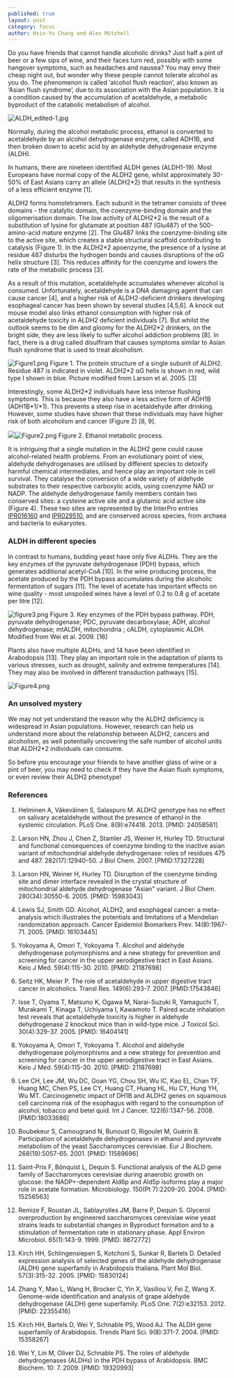 ```yaml
---
published: true
layout: post
category: focus
author: Hsin-Yu Chang and Alex Mitchell
---
```

Do you have friends that cannot handle alcoholic drinks? Just half a
pint of beer or a few sips of wine, and their faces turn red, possibly
with some hangover symptoms, such as headaches and nausea? You may envy
their cheap night out, but wonder why these people cannot tolerate
alcohol as you do. The phenomenon is called ‘alcohol flush reaction’,
also known as ‘Asian flush syndrome’, due to its association with the
Asian population. It is a condition caused by the accumulation of
acetaldehyde, a metabolic byproduct of the catabolic metabolism of
alcohol.

![ALDH_edited-1.jpg]({{site.baseurl}}/assets/media/images/posts/ALDH_edited-1.jpg)

Normally, during the alcohol metabolic process, ethanol is converted to
acetaldehyde by an alcohol dehydrogenase enzyme, called ADH1B, and then
broken down to acetic acid by an aldehyde dehydrogenase enzyme (ALDH).

In humans, there are nineteen identified ALDH genes (ALDH1-19). Most
Europeans have normal copy of the ALDH2 gene, whilst approximately
30-50% of East Asians carry an allele (ALDH2\*2) that results in the
synthesis of a less efficient enzyme [1].

ALDH2 forms homotetramers. Each subunit in the tetramer consists of
three domains - the catalytic domain, the coenzyme-binding domain and
the oligomerisation domain. The low activity of ALDH2\*2 is the result
of a substitution of lysine for glutamate at position 487 (Glu487) of
the 500-amino-acid mature enzyme [2]. The Glu487 links the
coenzyme-binding site to the active site, which creates a stable
structural scaffold contributing to catalysis (Figure 1). In the
ALDH2\*2 apoenzyme, the presence of a lysine at residue 487 disturbs the
hydrogen bonds and causes disruptions of the αG helix structure [3].
This reduces affinity for the coenzyme and lowers the rate of the
metabolic process [3].

As a result of this mutation, acetaldehyde accumulates whenever alcohol
is consumed. Unfortunately, acetaldehyde is a DNA damaging agent that
can cause cancer [4], and a higher risk of ALDH2-deficient drinkers
developing esophageal cancer has been shown by several studies [4,5,6].
A knock out mouse model also links ethanol consumption with higher risk
of acetaldehyde toxicity in ALDH2 deficient individuals [7]. But whilst
the outlook seems to be dim and gloomy for the ALDH2\*2 drinkers, on the
bright side, they are less likely to suffer alcohol addiction problems
[8]. In fact, there is a drug called disulfiram that causes symptoms
similar to Asian flush syndrome that is used to treat alcoholism.

![Figure1.png]({{site.baseurl}}/assets/media/images/posts/Figure1.png)
Figure 1. The protein structure of a single subunit of ALDH2.
Residue 487 is indicated in violet. ALDH2\*2 αG helix is shown in red,
wild type I shown in blue. Picture modified from Larson et al. 2005. [3]

Interestingly, some ALDH2\*2 individuals have less intense flushing
symptoms. This is because they also have a less active form of ADH1B
(ADH1B\*1/\*1). This prevents a steep rise in acetaldehyde after
drinking. However, some studies have shown that these individuals may
have higher risk of both alcoholism and cancer (Figure 2) [8, 9].

![]({{site.baseurl}}/assets/media/images/posts/Figure2.png)![Figure2.png]({{site.baseurl}}/assets/media/images/posts/Figure2.png)
Figure 2. Ethanol metabolic process.

It is intriguing that a single mutation in the ALDH2 gene could cause
alcohol-related health problems. From an evolutionary point of view,
aldehyde dehydrogenases are utilised by different species to detoxify
harmful chemical intermediates, and hence play an important role in cell
survival. They catalyse the conversion of a wide variety of aldehyde
substrates to their respective carboxylic acids, using coenzyme NAD or
NADP. The aldehyde dehydrogenase family members contain two conserved
sites: a cysteine active site and a glutamic acid active site
(Figure 4). These two sites are represented by the InterPro entries
[IPR016160](https://www.ebi.ac.uk/interpro/entry/IPR016160) and
[IPR029510](https://www.ebi.ac.uk/interpro/entry/IPR029510), and are
conserved across species, from archaea and bacteria to eukaryotes.

### ALDH in different species

In contrast to humans, budding yeast have only five ALDHs. They are the
key enzymes of the pyruvate dehydrogenase (PDH) bypass, which generates
additional acetyl-CoA [10]. In the wine producing process, the acetate
produced by the PDH bypass accumulates during the alcoholic fermentation
of sugars [11]. The level of acetate has important effects on wine
quality - most unspoiled wines have a level of 0.2 to 0.8 g of acetate
per litre [12].

![figure3.png]({{site.baseurl}}/assets/media/images/posts/figure3.png)
Figure 3. Key enzymes of the PDH bypass pathway. PDH, pyruvate
dehydrogenase; PDC, pyruvate decarboxylase; ADH, alcohol dehydrogenase;
mtALDH, mitochondria ; cALDH, cytoplasmic ALDH. Modified from Wei
et al. 2009. [16]

Plants also have multiple ALDHs, and 14 have been identified in
Arabodopsis [13]. They play an important role in the adaptation of
plants to various stresses, such as drought, salinity and extreme
temperatures [14]. They may also be involved in different transduction
pathways [15].

![Figure4.png]({{site.baseurl}}/assets/media/images/posts/Figure4.png)

### An unsolved mystery

We may not yet understand the reason why the ALDH2 deficiency is
widespread in Asian populations. However, research can help us
understand more about the relationship between ALDH2, cancers and
alcoholism, as well potentially uncovering the safe number of alcohol
units that ALDH2\*2 individuals can consume.

So before you encourage your friends to have another glass of wine or a
pint of beer, you may need to check if they have the Asian flush
symptoms, or even review their ALDH2 phenotype!

### References

1. Helminen A, Väkeväinen S, Salaspuro M. ALDH2 genotype has no effect on salivary acetaldehyde without the presence of ethanol in the systemic circulation. PLoS One. 8(9):e74418. 2013. [PMID: 24058561]

2. Larson HN, Zhou J, Chen Z, Stamler JS, Weiner H, Hurley TD. Structural and functional consequences of coenzyme binding to the inactive asian variant of mitochondrial aldehyde dehydrogenase: roles of residues 475 and 487. 282(17):12940-50. J Biol Chem. 2007. [PMID:17327228]

3. Larson HN, Weiner H, Hurley TD. Disruption of the coenzyme binding site and dimer interface revealed in the crystal structure of mitochondrial aldehyde dehydrogenase "Asian" variant. J Biol Chem. 280(34):30550-6. 2005. [PMID: 15983043]

4. Lewis SJ, Smith GD. Alcohol, ALDH2, and esophageal cancer: a meta-analysis which illustrates the potentials and limitations of a Mendelian randomization approach. Cancer Epidemiol Biomarkers Prev. 14(8):1967-71. 2005. [PMID: 16103445]

5. Yokoyama A, Omori T, Yokoyama T. Alcohol and aldehyde dehydrogenase polymorphisms and a new strategy for prevention and screening for cancer in the upper aerodigestive tract in East Asians. Keio J Med. 59(4):115-30. 2010. [PMID: 21187698]

6. Seitz HK, Meier P. The role of acetaldehyde in upper digestive tract cancer in alcoholics. Transl Res. 149(6):293-7. 2007. [PMID:17543846]

7. Isse T, Oyama T, Matsuno K, Ogawa M, Narai-Suzuki R, Yamaguchi T, Murakami T, Kinaga T, Uchiyama I, Kawamoto T. Paired acute inhalation test reveals that acetaldehyde toxicity is higher in aldehyde dehydrogenase 2 knockout mice than in wild-type mice. J Toxicol Sci. 30(4):329-37. 2005. [PMID: 16404141]

8. Yokoyama A, Omori T, Yokoyama T. Alcohol and aldehyde dehydrogenase polymorphisms and a new strategy for prevention and screening for cancer in the upper aerodigestive tract in East Asians. Keio J Med. 59(4):115-30. 2010. [PMID: 21187698]

9. Lee CH, Lee JM, Wu DC, Goan YG, Chou SH, Wu IC, Kao EL, Chan TF, Huang MC, Chen PS, Lee CY, Huang CT, Huang HL, Hu CY, Hung YH, Wu MT. Carcinogenetic impact of DH1B and ALDH2 genes on squamous cell carcinoma risk of the esophagus with regard to the consumption of alcohol, tobacco and betel quid. Int J Cancer. 122(6):1347-56. 2008. [PMID:18033686]

10. Boubekeur S, Camougrand N, Bunoust O, Rigoulet M, Guérin B. Participation of acetaldehyde dehydrogenases in ethanol and pyruvate metabolism of the yeast Saccharomyces cerevisiae. Eur J Biochem. 268(19):5057-65. 2001. [PMID: 11589696]

11. Saint-Prix F, Bönquist L, Dequin S. Functional analysis of the ALD gene family of Saccharomyces cerevisiae during anaerobic growth on glucose: the NADP+-dependent Ald6p and Ald5p isoforms play a major role in acetate formation. Microbiology. 150(Pt 7):2209-20. 2004. [PMID: 15256563]

12. Remize F, Roustan JL, Sablayrolles JM, Barre P, Dequin S. Glycerol overproduction by engineered saccharomyces cerevisiae wine yeast strains leads to substantial changes in Byproduct formation and to a stimulation of fermentation rate in stationary phase. Appl Environ
Microbiol. 65(1):143-9. 1999. [PMID: 9872772]

13. Kirch HH, Schlingensiepen S, Kotchoni S, Sunkar R, Bartels D. Detailed expression analysis of selected genes of the aldehyde dehydrogenase (ALDH) gene superfamily in Arabidopsis thaliana. Plant Mol Biol. 57(3):315-32. 2005. [PMID: 15830124]

14. Zhang Y, Mao L, Wang H, Brocker C, Yin X, Vasiliou V, Fei Z, Wang X. Genome-wide identification and analysis of grape aldehyde dehydrogenase (ALDH) gene superfamily. PLoS One. 7(2):e32153. 2012. [PMID: 22355416]

15. Kirch HH, Bartels D, Wei Y, Schnable PS, Wood AJ. The ALDH gene superfamily of Arabidopsis. Trends Plant Sci. 9(8):371-7. 2004. [PMID: 15358267]

16. Wei Y, Lin M, Oliver DJ, Schnable PS. The roles of aldehyde dehydrogenases (ALDHs) in
the PDH bypass of Arabidopsis. BMC Biochem. 10: 7. 2009. [PMID: 19320993]
